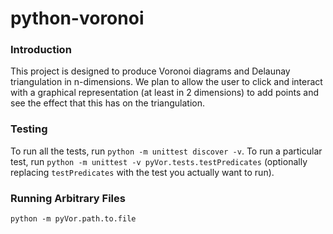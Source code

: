 # python-voronoi
### Introduction
This project is designed to produce Voronoi diagrams and Delaunay
triangulation in n-dimensions. We plan to allow the user to click and 
interact with a graphical representation (at least in 2 dimensions) to add 
points and see the effect that this has on the triangulation.

### Testing
To run all the tests, run `python -m unittest discover -v`.
To run a particular test, run `python -m unittest -v pyVor.tests.testPredicates`
(optionally replacing `testPredicates` with the test you actually want to run).

### Running Arbitrary Files
`python -m pyVor.path.to.file`
